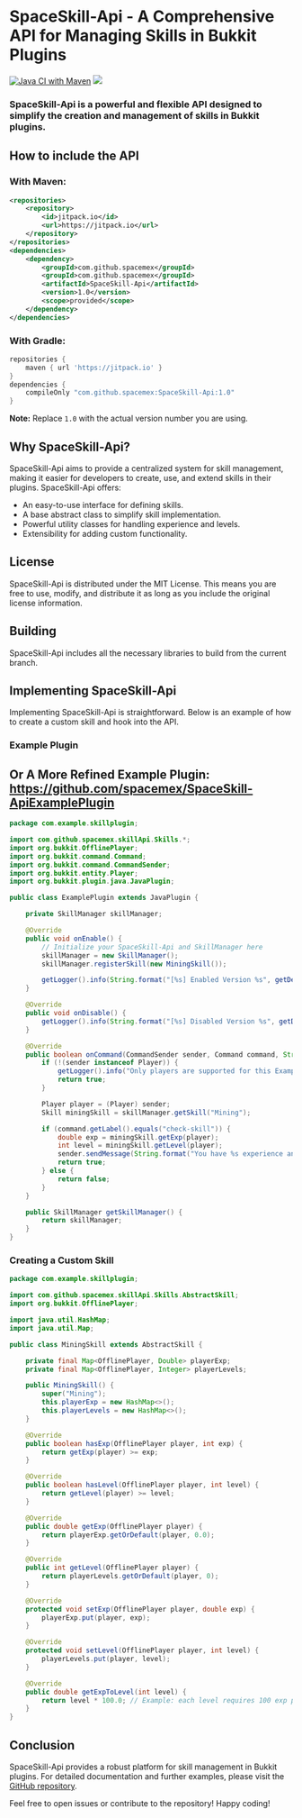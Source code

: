 # SpaceSkill-Api - A Comprehensive API for Managing Skills in Bukkit Plugins

[![Java CI with Maven](https://github.com/spacemex/SpaceSkill-Api/actions/workflows/maven.yml/badge.svg)](https://github.com/spacemex/SpaceSkill-Api/actions/workflows/maven.yml)
[![](https://jitpack.io/v/spacemex/SpaceSkill-Api.svg)](https://jitpack.io/#spacemex/SpaceSkill-Api)

### SpaceSkill-Api is a powerful and flexible API designed to simplify the creation and management of skills in Bukkit plugins.

## How to include the API

### With Maven:

```xml
<repositories>
    <repository>
        <id>jitpack.io</id>
        <url>https://jitpack.io</url>
    </repository>
</repositories>
<dependencies>
    <dependency>
        <groupId>com.github.spacemex</groupId>
        <groupId>com.github.spacemex</groupId>
        <artifactId>SpaceSkill-Api</artifactId>
        <version>1.0</version>
        <scope>provided</scope>
    </dependency>
</dependencies>
```

### With Gradle:

```groovy
repositories {
    maven { url 'https://jitpack.io' }
}
dependencies {
    compileOnly "com.github.spacemex:SpaceSkill-Api:1.0"
}
```

**Note:** Replace `1.0` with the actual version number you are using.

## Why SpaceSkill-Api?

SpaceSkill-Api aims to provide a centralized system for skill management, making it easier for developers to create, use, and extend skills in their plugins. SpaceSkill-Api offers:

* An easy-to-use interface for defining skills.
* A base abstract class to simplify skill implementation.
* Powerful utility classes for handling experience and levels.
* Extensibility for adding custom functionality.

## License

SpaceSkill-Api is distributed under the MIT License. This means you are free to use, modify, and distribute it as long as you include the original license information.

## Building

SpaceSkill-Api includes all the necessary libraries to build from the current branch.

## Implementing SpaceSkill-Api

Implementing SpaceSkill-Api is straightforward. Below is an example of how to create a custom skill and hook into the API.

### Example Plugin

## Or A More Refined Example Plugin: https://github.com/spacemex/SpaceSkill-ApiExamplePlugin

```java
package com.example.skillplugin;

import com.github.spacemex.skillApi.Skills.*;
import org.bukkit.OfflinePlayer;
import org.bukkit.command.Command;
import org.bukkit.command.CommandSender;
import org.bukkit.entity.Player;
import org.bukkit.plugin.java.JavaPlugin;

public class ExamplePlugin extends JavaPlugin {

    private SkillManager skillManager;

    @Override
    public void onEnable() {
        // Initialize your SpaceSkill-Api and SkillManager here
        skillManager = new SkillManager();
        skillManager.registerSkill(new MiningSkill());

        getLogger().info(String.format("[%s] Enabled Version %s", getDescription().getName(), getDescription().getVersion()));
    }

    @Override
    public void onDisable() {
        getLogger().info(String.format("[%s] Disabled Version %s", getDescription().getName(), getDescription().getVersion()));
    }

    @Override
    public boolean onCommand(CommandSender sender, Command command, String commandLabel, String[] args) {
        if (!(sender instanceof Player)) {
            getLogger().info("Only players are supported for this Example Plugin.");
            return true;
        }

        Player player = (Player) sender;
        Skill miningSkill = skillManager.getSkill("Mining");

        if (command.getLabel().equals("check-skill")) {
            double exp = miningSkill.getExp(player);
            int level = miningSkill.getLevel(player);
            sender.sendMessage(String.format("You have %s experience and are level %d in Mining.", exp, level));
            return true;
        } else {
            return false;
        }
    }

    public SkillManager getSkillManager() {
        return skillManager;
    }
}
```

### Creating a Custom Skill

```java
package com.example.skillplugin;

import com.github.spacemex.skillApi.Skills.AbstractSkill;
import org.bukkit.OfflinePlayer;

import java.util.HashMap;
import java.util.Map;

public class MiningSkill extends AbstractSkill {

    private final Map<OfflinePlayer, Double> playerExp;
    private final Map<OfflinePlayer, Integer> playerLevels;

    public MiningSkill() {
        super("Mining");
        this.playerExp = new HashMap<>();
        this.playerLevels = new HashMap<>();
    }

    @Override
    public boolean hasExp(OfflinePlayer player, int exp) {
        return getExp(player) >= exp;
    }

    @Override
    public boolean hasLevel(OfflinePlayer player, int level) {
        return getLevel(player) >= level;
    }

    @Override
    public double getExp(OfflinePlayer player) {
        return playerExp.getOrDefault(player, 0.0);
    }

    @Override
    public int getLevel(OfflinePlayer player) {
        return playerLevels.getOrDefault(player, 0);
    }

    @Override
    protected void setExp(OfflinePlayer player, double exp) {
        playerExp.put(player, exp);
    }

    @Override
    protected void setLevel(OfflinePlayer player, int level) {
        playerLevels.put(player, level);
    }

    @Override
    public double getExpToLevel(int level) {
        return level * 100.0; // Example: each level requires 100 exp points
    }
}
```

## Conclusion

SpaceSkill-Api provides a robust platform for skill management in Bukkit plugins. For detailed documentation and further examples, please visit the [GitHub repository](https://github.com/spacemex/SpaceSkill-Api).

Feel free to open issues or contribute to the repository! Happy coding!
